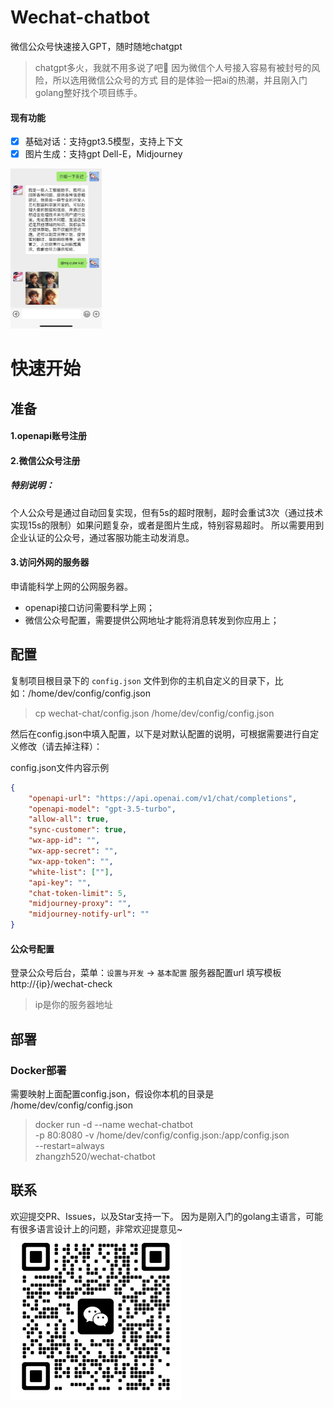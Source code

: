 # Wechat-chatbot

微信公众号快速接入GPT，随时随地chatgpt

> chatgpt多火，我就不用多说了吧🤔
> 因为微信个人号接入容易有被封号的风险，所以选用微信公众号的方式
> 目的是体验一把ai的热潮，并且刚入门golang整好找个项目练手。

#### 现有功能
- [x] 基础对话：支持gpt3.5模型，支持上下文
- [x] 图片生成：支持gpt Dell-E，Midjourney

<img src="docs/image/screenshot.jpg" style="zoom:25%;" />




# 快速开始
## 准备
#### 1.openapi账号注册

#### 2.微信公众号注册

##### 特别说明：
个人公众号是通过自动回复实现，但有5s的超时限制，超时会重试3次（通过技术实现15s的限制）如果问题复杂，或者是图片生成，特别容易超时。
所以需要用到企业认证的公众号，通过客服功能主动发消息。

#### 3.访问外网的服务器
申请能科学上网的公网服务器。
* openapi接口访问需要科学上网；
* 微信公众号配置，需要提供公网地址才能将消息转发到你应用上；

<!-- ####  midjourney 配置参考： -->


## 配置

复制项目根目录下的 `config.json` 文件到你的主机自定义的目录下，比如：/home/dev/config/config.json

> cp wechat-chat/config.json /home/dev/config/config.json

然后在config.json中填入配置，以下是对默认配置的说明，可根据需要进行自定义修改（请去掉注释）：

config.json文件内容示例
```json
{
    "openapi-url": "https://api.openai.com/v1/chat/completions",
    "openapi-model": "gpt-3.5-turbo",
    "allow-all": true,
    "sync-customer": true,
    "wx-app-id": "",
    "wx-app-secret": "",
    "wx-app-token": "",
    "white-list": [""],
    "api-key": "",
    "chat-token-limit": 5,
    "midjourney-proxy": "",
    "midjourney-notify-url": ""
}
```

#### 公众号配置
登录公众号后台，菜单：`设置与开发` -> `基本配置`
服务器配置url 填写模板http://{ip}/wechat-check
> ip是你的服务器地址

## 部署
### Docker部署


需要映射上面配置config.json，假设你本机的目录是 /home/dev/config/config.json

> docker run -d --name wechat-chatbot \
> -p 80:8080 -v /home/dev/config/config.json:/app/config.json \
> --restart=always \
> zhangzh520/wechat-chatbot


<!-- railway？
vercel？
zeabur？
golang原生部署方式 -->


## 联系
欢迎提交PR、Issues，以及Star支持一下。
因为是刚入门的golang主语言，可能有很多语言设计上的问题，非常欢迎提意见~
<img src="docs/image/qrcode.jpg" style="zoom:30%;" />
